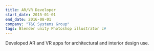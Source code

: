 ```yaml
---
title: AR/VR Developer
start_date: 2015-01-01
end_date: 2016-08-01
company: "T&C Systems Group"
tags: Blender unity Photoshop illustrator c#
---
```

Developed AR and VR apps for architectural and interior design use.